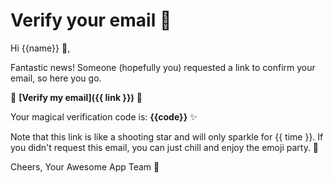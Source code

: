 # Verify your email 💌

Hi {{name}} 👋,

Fantastic news! Someone (hopefully you) requested a link to confirm your email, so here you go.

🚀 **[Verify my email]({{ link }})** 🌈

Your magical verification code is: **{{code}}** ✨

Note that this link is like a shooting star and will only sparkle for {{ time }}. If you didn't request this email, you can just chill and enjoy the emoji party. 🎉

Cheers,
Your Awesome App Team 🚀